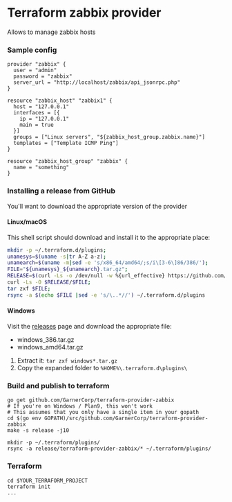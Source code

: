 # Terraform zabbix provider

Allows to manage zabbix hosts

### Sample config

```
provider "zabbix" {
  user = "admin"
  password = "zabbix"
  server_url = "http://localhost/zabbix/api_jsonrpc.php"
}

resource "zabbix_host" "zabbix1" {
  host = "127.0.0.1"
  interfaces = [{
    ip = "127.0.0.1"
    main = true
  }]
  groups = ["Linux servers", "${zabbix_host_group.zabbix.name}"]
  templates = ["Template ICMP Ping"]
}

resource "zabbix_host_group" "zabbix" {
  name = "something"
}
```

### Installing a release from GitHub

You'll want to download the appropriate version of the provider

#### Linux/macOS

This shell script should download and install it to the appropriate place:

```sh
mkdir -p ~/.terraform.d/plugins;
unamesys=$(uname -s|tr A-Z a-z);
unamearch=$(uname -m|sed -e 's/x86_64/amd64/;s/i\[3-6\]86/386/');
FILE="${unamesys}_${unamearch}.tar.gz";
RELEASE=$(curl -Ls -o /dev/null -w %{url_effective} https://github.com/GarnerCorp/terraform-provider-zabbix/releases/latest/|sed -e 's#/tag/#/download/#');
curl -Ls -O $RELEASE/$FILE;
tar zxf $FILE;
rsync -a $(echo $FILE |sed -e 's/\..*//') ~/.terraform.d/plugins
```

#### Windows

Visit the [releases](https://github.com/GarnerCorp/terraform-provider-zabbix/releases/latest/) page and download the appropriate file:

* windows_386.tar.gz
* windows_amd64.tar.gz

1. Extract it: `tar zxf windows*.tar.gz`
2. Copy the expanded folder to `%HOME%\.terraform.d\plugins\`

### Build and publish to terraform

```
go get github.com/GarnerCorp/terraform-provider-zabbix
# If you're on Windows / Plan9, this won't work
# This assumes that you only have a single item in your gopath
cd $(go env GOPATH)/src/github.com/GarnerCorp/terraform-provider-zabbix
make -s release -j10

mkdir -p ~/.terraform/plugins/
rsync -a release/terraform-provider-zabbix/* ~/.terraform/plugins/
```

### Terraform

```
cd $YOUR_TERRAFORM_PROJECT
terraform init
...
```
